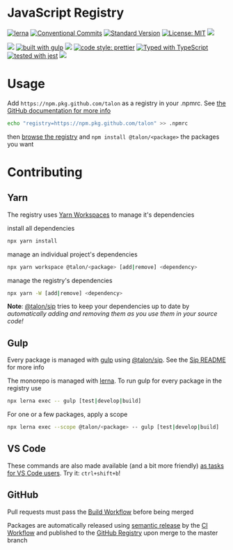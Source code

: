 # JavaScript Registry

[![lerna](https://img.shields.io/badge/maintained%20with-lerna-cc00ff.svg)](https://lerna.js.org/) [![Conventional Commits](https://img.shields.io/badge/Conventional%20Commits-1.0.0-yellow.svg)](https://conventionalcommits.org) [![Standard Version](https://img.shields.io/badge/release-standard%20version-brightgreen.svg)](https://github.com/conventional-changelog/standard-version) [![License: MIT](https://img.shields.io/badge/License-MIT-yellow.svg)](https://opensource.org/licenses/MIT) [![](https://github.com/talon/javascript-registry/workflows/CI/badge.svg)](https://github.com/talon/javascript-registry/actions?query=workflow%3A%22CI%22)

[![](https://badgen.net/badge/depends%20on/yarn/blue)](https://yarnpkg.com/lang/en/) [![built with gulp](https://img.shields.io/badge/gulp-built_project-eb4a4b.svg?logo=data%3Aimage%2Fpng%3Bbase64%2CiVBORw0KGgoAAAANSUhEUgAAAAYAAAAOCAMAAAA7QZ0XAAAABlBMVEUAAAD%2F%2F%2F%2Bl2Z%2FdAAAAAXRSTlMAQObYZgAAABdJREFUeAFjAAFGRjSSEQzwUgwQkjAFAAtaAD0Ls2nMAAAAAElFTkSuQmCC)](http://gulpjs.com/) [![](https://badgen.net/badge/documented%20with/JSDoc/blue)](https://jsdoc.app/) [![code style: prettier](https://img.shields.io/badge/code_style-prettier-ff69b4.svg?style=flat-square)](https://github.com/prettier/prettier) [![Typed with TypeScript](https://flat.badgen.net/badge/icon/Typed?icon=typescript&label&labelColor=blue&color=555555)](https://www.typescriptlang.org/) [![tested with jest](https://img.shields.io/badge/tested_with-jest-99424f.svg)](https://github.com/facebook/jest) [![](https://badgen.net/badge/compiled%20with/babel/yellow)](https://babeljs.io/)

# Usage

Add `https://npm.pkg.github.com/talon` as a registry in your .npmrc. See [the GitHub documentation for more info](https://help.github.com/en/github/managing-packages-with-github-packages/configuring-npm-for-use-with-github-packages#installing-a-package)

```sh
echo "registry=https://npm.pkg.github.com/talon" >> .npmrc
```

then [browse the registry](https://github.com/talon/javascript-registry/packages) and `npm install @talon/<package>` the packages you want

# Contributing

## Yarn

The registry uses [Yarn Workspaces](https://yarnpkg.com/lang/en/docs/workspaces/) to manage it's dependencies

install all dependencies

```sh
npx yarn install
```

manage an individual project's dependencies

```sh
npx yarn workspace @talon/<package> [add|remove] <dependency>
```

manage the registry's dependencies

```sh
npx yarn -W [add|remove] <dependency>
```

**Note**: [@talon/sip](./packages/sip) tries to keep your dependencies up to date by _automatically adding and removing them as you use them in your source code!_

## Gulp

Every package is managed with [gulp](https://gulpjs.com/) using [@talon/sip](./packages/sip). See the [Sip README](./packages/sip/README.md) for more info

The monorepo is managed with [lerna](https://lerna.js.org/). To run gulp for every package in the registry use

```sh
npx lerna exec -- gulp [test|develop|build]
```

For one or a few packages, apply a scope

```sh
npx lerna exec --scope @talon/<package> -- gulp [test|develop|build]
```

## VS Code

These commands are also made available (and a bit more friendly) [as tasks for VS Code users](./.vscode/tasks.json). Try it: `ctrl+shift+b`!

## GitHub

Pull requests must pass the [Build Workflow](https://github.com/talon/javascript-registry/actions?query=workflow%3Abuild) before being merged

Packages are automatically released using [semantic release](https://github.com/semantic-release/semantic-release) by the [CI Workflow](https://github.com/talon/javascript-registry/actions?query=workflow%3ACI) and published to the [GitHub Registry](https://github.com/features/packages) upon merge to the master branch
